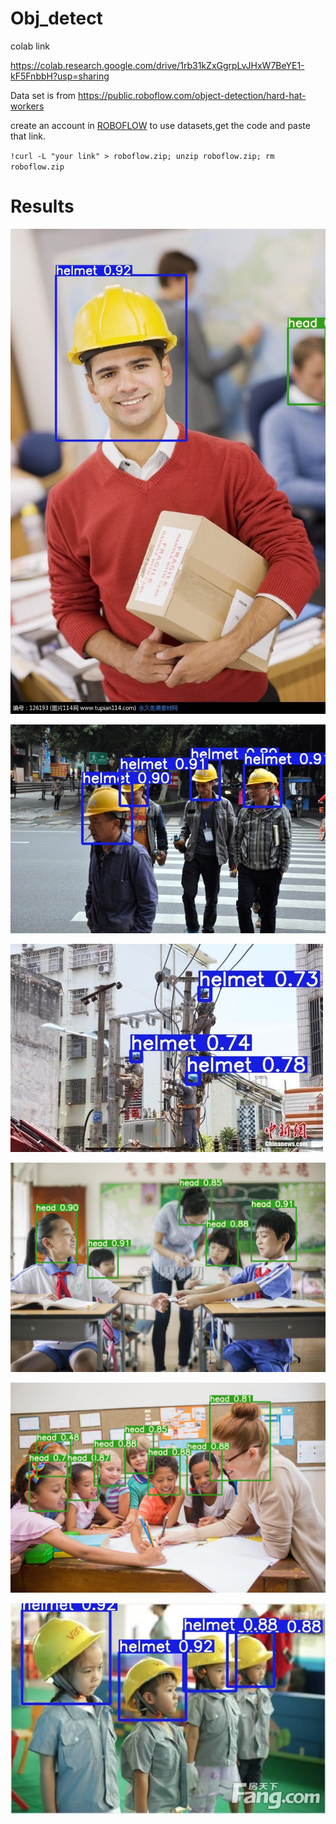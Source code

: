 # Obj_detect
colab link

https://colab.research.google.com/drive/1rb31kZxGgrpLvJHxW7BeYE1-kF5FnbbH?usp=sharing

Data set is from https://public.roboflow.com/object-detection/hard-hat-workers 

create an account in 
[ROBOFLOW](https://public.roboflow.com/) to use datasets,get the code and paste that link.
 
 `!curl -L "your link" > roboflow.zip; unzip roboflow.zip; rm roboflow.zip`
 

# Results

![](output/helm_000197.jpg)

![](output/helm_000014.jpg)

![](output/1.png)

![](output/2.png)

![](output/4.png)

![](output/5.png)

